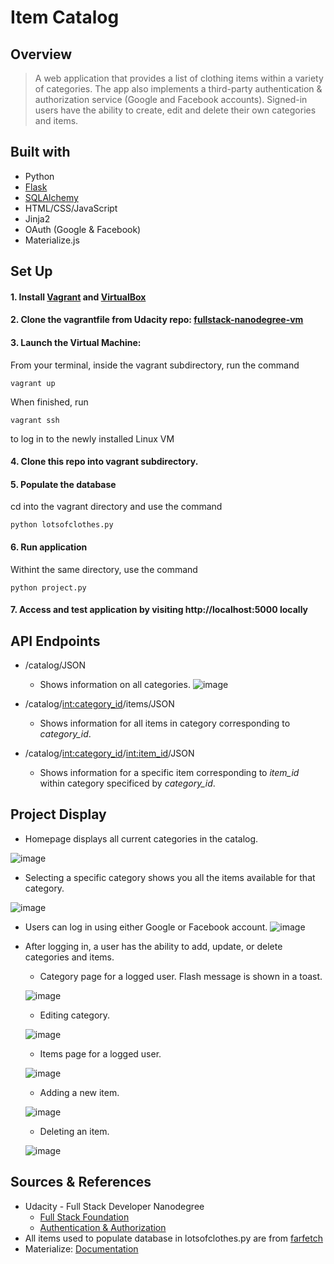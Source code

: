 # Item Catalog #


## Overview
> A web application that provides a list of clothing items within a variety of categories. The app also implements a third-party authentication & authorization service (Google and Facebook accounts). Signed-in users have the ability to create, edit and delete their own categories and items.

## Built with 

  * Python
  * [Flask](http://flask.pocoo.org)
  * [SQLAlchemy](http://www.sqlalchemy.org)
  * HTML/CSS/JavaScript
  * Jinja2
  * OAuth (Google & Facebook)
  * Materialize.js

## Set Up

#### 1. Install [Vagrant](https://www.vagrantup.com/downloads.html) and [VirtualBox](https://www.virtualbox.org/wiki/Downloads)

#### 2. Clone the vagrantfile from Udacity repo: [fullstack-nanodegree-vm](https://github.com/udacity/fullstack-nanodegree-vm)

#### 3. Launch the Virtual Machine:

From your terminal, inside the vagrant subdirectory, run the command

    vagrant up

When finished, run

    vagrant ssh

to log in to the newly installed Linux VM

#### 4. Clone this repo into vagrant subdirectory. 

#### 5. Populate the database

cd into the vagrant directory and use the command

    python lotsofclothes.py

#### 6. Run application 

Withint the same directory, use the command 

    python project.py

#### 7. Access and test application by visiting http://localhost:5000 locally

## API Endpoints

  * /catalog/JSON
    * Shows information on all categories.
    ![image](/docs/categoriesJSON.png?raw=true "Categories JSON")

  * /catalog/<int:category_id>/items/JSON
    * Shows information for all items in category corresponding to *category_id*.

  * /catalog/<int:category_id>/<int:item_id>/JSON
    * Shows information for a specific item corresponding to *item_id* within category specificed by *category_id*.

## Project Display 

  * Homepage displays all current categories in the catalog.

  ![image](/docs/category.png?raw=true "Category Page")



  * Selecting a specific category shows you all the items available for that category. 

  ![image](/docs/items.png?raw=true "Items Page")



  * Users can log in using either Google or Facebook account. 
  ![image](/docs/login.png?raw=true "Login Page")



  * After logging in, a user has the ability to add, update, or delete categories and items.
 
    * Category page for a logged user. Flash message is shown in a toast. 

    ![image](/docs/category_log.png?raw=true "Category Log Page")


    * Editing category.

    ![image](/docs/edit.png?raw=true "Edit Category Page")



    * Items page for a logged user. 

    ![image](/docs/items_log.png?raw=true "Item Log Page")

    * Adding a new item.

    ![image](/docs/newitem.png?raw=true "New Item Page")

    * Deleting an item.
    
    ![image](/docs/delete.png?raw=true "Delete Item Page")

## Sources & References 
  * Udacity - Full Stack Developer Nanodegree
    * [Full Stack Foundation](https://classroom.udacity.com/courses/ud088)
    * [Authentication & Authorization](https://classroom.udacity.com/courses/ud330/lessons/3960758610/concepts/39804189050923)
  * All items used to populate database in lotsofclothes.py are from [farfetch](www.farfetch.com)
  * Materialize: [Documentation](http://materializecss.com)   


